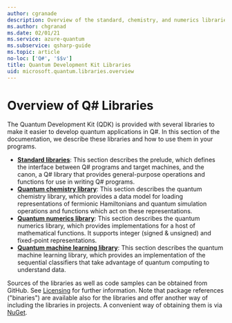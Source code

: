 ```yaml
---
author: cgranade
description: Overview of the standard, chemistry, and numerics libraries included in the Quantum Development Kit (QDK).
ms.author: chgranad
ms.date: 02/01/21
ms.service: azure-quantum
ms.subservice: qsharp-guide
ms.topic: article
no-loc: ['Q#', '$$v']
title: Quantum Development Kit Libraries
uid: microsoft.quantum.libraries.overview
---
```


# Overview of Q# Libraries
The Quantum Development Kit (QDK) is provided with several libraries to make it easier to develop quantum applications in Q#.
In this section of the documentation, we describe these libraries and how to use them in your programs.

- [**Standard libraries**](xref:microsoft.quantum.libraries.overview.standard.intro):
  This section describes the prelude, which defines the interface between Q# programs and target machines, and the canon, a Q# library that provides general-purpose operations and functions for use in writing Q# programs.
- [**Quantum chemistry library**](xref:microsoft.quantum.libraries.overview-chemistry.concepts.overview):
  This section describes the quantum chemistry library, which provides a data model for loading representations of fermionic Hamiltonians and quantum simulation operations and functions which act on these representations.
- [**Quantum numerics library**](xref:microsoft.quantum.libraries-numerics.overview):
  This section describes the quantum numerics library, which provides implementations for a host of mathematical functions. It supports integer (signed & unsigned) and fixed-point representations.
- [**Quantum machine learning library**](xref:microsoft.quantum.libraries-machine-learning.overview):
  This section describes the quantum machine learning library, which provides an implementation of the sequential classifiers that take advantage of quantum computing to understand data.

Sources of the libraries as well as code samples can be obtained from GitHub.
See [Licensing](xref:microsoft.quantum.libraries.overview.licensing) for further information. Note that package references ("binaries") are available also for the libraries and offer another way of including the libraries in projects.
A convenient way of obtaining them is via [NuGet](https://nuget.org).